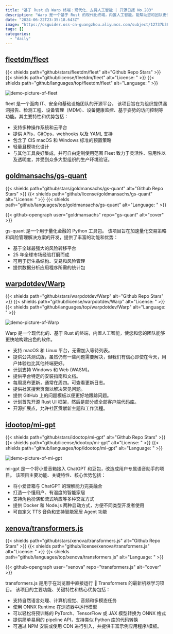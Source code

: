 ```yaml
---
title: "基于 Rust 的 Warp 终端：现代化、支持人工智能 | 开源日报 No.283"
description: "Warp 是一个基于 Rust 的现代化终端，内置人工智能，能帮助您和团队更快地构建优秀的软件。支持 macOS 和 Linux 平台，无需等待列表，提供公共测试版，用户体验优于其他终端。未来计划支持 Windows 和 Web (WASM)，提供平台特定的安装指南和文档，每周发布更新，有社区搜索页面和 GitHub 问题模板。计划首先开源 Rust UI 框架，然后是部分或全部客户端代码库，开源扩展点，允许社区贡献新主题和工作流程。"
date: "2024-06-22T23:35:18.643Z"
image: "https://osguider.oss-cn-guangzhou.aliyuncs.com/subject/12737b3820a1356b63648a8f450499c1.png"
tags: []
categories:
  - "daily"
---
```


## [fleetdm/fleet](https://github.com/fleetdm/fleet)

{{< shields path="github/stars/fleetdm/fleet" alt="Github Repo Stars" >}} {{< shields path="github/license/fleetdm/fleet" alt="License: " >}} {{< shields path="github/languages/top/fleetdm/fleet" alt="Language: " >}}

![demo-picture-of-fleet](https://static.osguider.com/subject/github/fleetdm/fleet/744d6a8cfb54ae7d09dc01f8d5987675.png)

fleet 是一个面向 IT、安全和基础设施团队的开源平台。
该项目旨在为组织提供漏洞报告、检测工程、设备管理（MDM）、设备健康监控、基于姿势的访问控制等功能。其主要特性和优势包括：

- 支持多种操作系统和云平台
- 提供 APIs，GitOps，webhooks 以及 YAML 支持
- 包含了 CIS macOS 和 Windows 标准的预置策略
- 轻量且模块化设计
- 与其他工具良好集成，并可自由定制使用范围
Fleet 致力于灵活性、易用性以及透明度，并受到众多大型组织的生产环境验证。
  
## [goldmansachs/gs-quant](https://github.com/goldmansachs/gs-quant)

{{< shields path="github/stars/goldmansachs/gs-quant" alt="Github Repo Stars" >}} {{< shields path="github/license/goldmansachs/gs-quant" alt="License: " >}} {{< shields path="github/languages/top/goldmansachs/gs-quant" alt="Language: " >}}

{{< github-opengraph user="goldmansachs" repo="gs-quant" alt="cover" >}}

gs-quant 是一个用于量化金融的 Python 工具包。
该项目旨在加速量化交易策略和风险管理解决方案的开发，提供了丰富的功能和优势：

- 基于全球最强大的风险转移平台
- 25 年全球市场经验打磨而成
- 可用于衍生品结构、交易和风险管理
- 提供数据分析应用程序所需的统计包
  
## [warpdotdev/Warp](https://github.com/warpdotdev/Warp)

{{< shields path="github/stars/warpdotdev/Warp" alt="Github Repo Stars" >}} {{< shields path="github/license/warpdotdev/Warp" alt="License: " >}} {{< shields path="github/languages/top/warpdotdev/Warp" alt="Language: " >}}

![demo-picture-of-Warp](https://static.osguider.com/subject/github/warpdotdev/Warp/fb8f5916f0b610e360b702f4f76fa7b6.png)

Warp 是一个现代化的、基于 Rust 的终端，内置人工智能，使您和您的团队能够更快地构建出色的软件。

- 支持 macOS 和 Linux 平台，无需加入等待列表。
- 提供公共测试版，虽然仍有一些问题需要解决，但我们有信心即使在今天，用户体验也比其他终端更好。
- 计划支持 Windows 和 Web (WASM)。
- 提供平台特定的安装指南和文档。
- 每周发布更新，通常在周四。可查看更新日志。
- 提供社区搜索页面以解决常见问题。
- 提供 GitHub 上的问题模板以便更好地跟踪问题。
- 计划首先开源 Rust UI 框架，然后是部分或全部客户端代码库。
- 开源扩展点，允许社区贡献新主题和工作流程。
  
## [idootop/mi-gpt](https://github.com/idootop/mi-gpt)

{{< shields path="github/stars/idootop/mi-gpt" alt="Github Repo Stars" >}} {{< shields path="github/license/idootop/mi-gpt" alt="License: " >}} {{< shields path="github/languages/top/idootop/mi-gpt" alt="Language: " >}}

![demo-picture-of-mi-gpt](https://static.osguider.com/subject/github/idootop/mi-gpt/3697cccbc8924d1b969ae37ce9b16a10.png)

mi-gpt 是一个将小爱音箱接入 ChatGPT 和豆包，改造成用户专属语音助手的项目。
该项目主要功能、关键特性、核心优势包括：

- 将小爱音箱与 ChatGPT 的理解能力完美融合
- 打造一个懂用户、有温度的智能家居
- 支持角色扮演和流式响应等多种交互方式
- 提供 Docker 和 Node.js 两种启动方式，方便不同类型开发者使用
- 可自定义 TTS 音色和支持智能家居 Agent 功能
  
## [xenova/transformers.js](https://github.com/xenova/transformers.js)

{{< shields path="github/stars/xenova/transformers.js" alt="Github Repo Stars" >}} {{< shields path="github/license/xenova/transformers.js" alt="License: " >}} {{< shields path="github/languages/top/xenova/transformers.js" alt="Language: " >}}

{{< github-opengraph user="xenova" repo="transformers.js" alt="cover" >}}

transformers.js 是用于在浏览器中直接运行 🤗 Transformers 的最新机器学习项目。
该项目的主要功能、关键特性和核心优势包括：

- 支持自然语言处理、计算机视觉、音频和多模态任务
- 使用 ONNX Runtime 在浏览器中运行模型
- 可以轻松将预训练的 PyTorch、TensorFlow 或 JAX 模型转换为 ONNX 格式
- 提供简单易用的 pipeline API，支持类似 Python 库的代码转换
- 可通过 NPM 安装或使用 CDN 进行引入，并提供丰富示例应用程序/模板。
  
